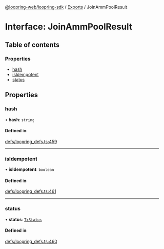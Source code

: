 [@loopring-web/loopring-sdk](../README.md) / [Exports](../modules.md) / JoinAmmPoolResult

# Interface: JoinAmmPoolResult

## Table of contents

### Properties

- [hash](JoinAmmPoolResult.md#hash)
- [isIdempotent](JoinAmmPoolResult.md#isidempotent)
- [status](JoinAmmPoolResult.md#status)

## Properties

### hash

• **hash**: `string`

#### Defined in

[defs/loopring_defs.ts:459](https://github.com/Loopring/loopring_sdk/blob/02976c9/src/defs/loopring_defs.ts#L459)

___

### isIdempotent

• **isIdempotent**: `boolean`

#### Defined in

[defs/loopring_defs.ts:461](https://github.com/Loopring/loopring_sdk/blob/02976c9/src/defs/loopring_defs.ts#L461)

___

### status

• **status**: [`TxStatus`](../enums/TxStatus.md)

#### Defined in

[defs/loopring_defs.ts:460](https://github.com/Loopring/loopring_sdk/blob/02976c9/src/defs/loopring_defs.ts#L460)
